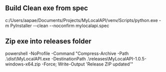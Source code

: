 ## Build Clean exe from spec
c:/Users/aapae/Documents/Projects/MyLocalAPI/venv/Scripts/python.exe -m PyInstaller --clean --noconfirm mylocalapi.spec

## Zip exe into releases folder
powershell -NoProfile -Command "Compress-Archive -Path .\dist\MyLocalAPI.exe -DestinationPath .\releases\MyLocalAPI-1.0.5-windows-x64.zip -Force; Write-Output 'Release ZIP updated'"